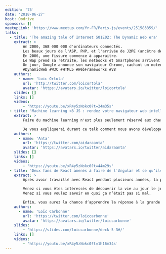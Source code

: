 ```yaml
---
edition: '75'
date: '2018-06-27'
host: Oodrive
sponsors: []
meetupLink: 'https://www.meetup.com/fr-FR/Paris-js/events/251583359/'
talks:
  - title: 'The amazing tale of Internet S01E02: The Dynamic Web era'
    extract: >
        An 2000, 368 000 000 d'ordinateurs connectés.
        Les beaux jours de l'ASP, PHP, et l'arrivée de J2PE (ancêtre de JEE) marquent l'entrée dans le web dynamique. Javascript est synonyme de langage de bidouilleurs, lent, et non exempt de failles de sécurité.
        En 2006, une fissure commence à apparaitre.
        Le Wap prend sa retraite, les netbooks et Smartphones arrivent : une transformation doit s'opérer.
        Un jour, Google annonce son navigateur Chrome, cachant un moteur qui va changer la donne.
        #DynamicWeb #W3C #HTML5 #WebFrameworks #V8
    authors:
      - name: 'Loic Ortola'
        url: 'http://twitter.com/loicortola'
        avatar: 'https://avatars.io/twitter/loicortola'
    slides: []
    links: []
    videos:
        - 'https://youtu.be/xR4y5zNokc0?t=24m35s'
  - title: 'Machine learning <3 JS : rendez votre navigateur web intelligent'
    extract: >
        Faire du machine learning n'est plus seulement réservé aux charmeurs de serpents (pythonistas) ou à ceux ayant accès à des machines puissantes. Dans le cadre du projet PAIR, l'équipe Brain de Google sortait la librairie deeplearn.js qui a depuis lors évolué pour laisser place à TensorFlow.js. Tensorflow.js se base sur WebGL et permet entre autres de construire et d'entrainer des modèles de données dans le navigateur "from scratch" ou en utilisant des techniques telles que le "transfer learning".

        Je vous expliquerai durant ce talk comment nous avons développé une PWA "intélligente" en utilisant du machine learning.
    authors:
      - name: 'Anta'
        url: 'https://twitter.com/aidaraanta'
        avatar: 'https://avatars.io/twitter/aidaraanta'
    slides: []
    links: []
    videos:
        - 'https://youtu.be/xR4y5zNokc0?t=44m29s'
  - title: 'Deux fans de React amenés à faire de l’Angular et ce qu’ils en ont appris'
    extract: >
        Après avoir travaillé avec React pendant plusieurs années, la providence nous a rassemblé sur le même projet Angular 4 pendant lequel nous avons pu découvrir ses joies et ses peines.

        Venez si vous êtes intéressés de découvrir la vie au jour le jour de développeurs React forcés par le destin de travailler avec Angular.
        Venez si vous voulez savoir en quoi ça n’était pas si mal.

        Enfin, vous aurez la chance d’apprendre la réponse à la grande question : Quel framework dois-je choisir pour ma prochaine application front, le tout basé sur un retour d'expérience.
    authors:
      - name: 'Loïc Carbonne'
        url: 'https://twitter.com/loiccarbonne'
        avatar: 'https://avatars.io/twitter/loiccarbonne'
    slides:
        - 'https://slides.com/loiccarbonne/deck-5-3#/'
    links: []
    videos:
        - 'https://youtu.be/xR4y5zNokc0?t=1h16m34s'
---
```

